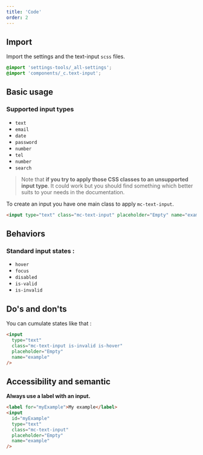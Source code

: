 ```yaml
---
title: 'Code'
order: 2
---
```


## Import

Import the settings and the text-input `scss` files.

```css
@import 'settings-tools/_all-settings';
@import 'components/_c.text-input';
```

## Basic usage

### Supported input types

<ul>
    <li><code>text</code></li>
    <li><code>email</code></li>
    <li><code>date</code></li>
    <li><code>password</code></li>
    <li><code>number</code></li>
    <li><code>tel</code></li>
    <li><code>number</code></li>
    <li><code>search</code></li>
</ul>

> Note that **if you try to apply those CSS classes to an unsupported input type**. It could work but you should find something which better suits to your needs in the documentation.

To create an input you have one main class to apply `mc-text-input`.

```html
<input type="text" class="mc-text-input" placeholder="Empty" name="example" />
```

<preview path="src/pages/Components/TextInput/previews/input-default"></preview>

## Behaviors

### Standard input states :

- `hover`
- `focus`
- `disabled`
- `is-valid`
- `is-invalid`

<preview path="src/pages/Components/TextInput/previews/input-state"></preview>

## Do's and don'ts

<hintitem>
    You can cumulate states like that :
</hintitem>

```html
<input
  type="text"
  class="mc-text-input is-invalid is-hover"
  placeholder="Empty"
  name="example"
/>
```

## Accessibility and semantic

**Always use a label with an input.**

```html
<label for="myExample">My example</label>
<input
  id="myExample"
  type="text"
  class="mc-text-input"
  placeholder="Empty"
  name="example"
/>
```
